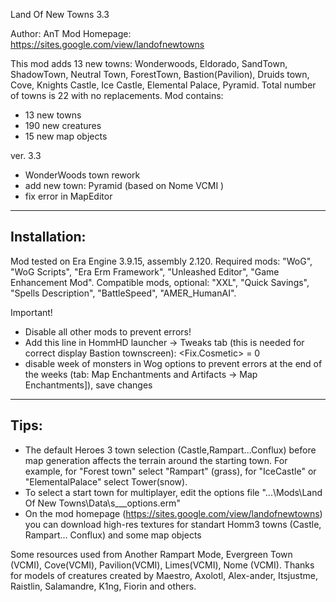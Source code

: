 Land Of New Towns  3.3

Author:   	AnT
Mod Homepage:	https://sites.google.com/view/landofnewtowns

This mod adds 13 new towns: Wonderwoods, Eldorado, SandTown, ShadowTown, Neutral Town, ForestTown, Bastion(Pavilion), Druids town, Cove, Knights Castle, Ice Castle, Elemental Palace, Pyramid.  Total number of towns is 22 with no replacements.
Mod contains:
+ 13 new towns
+ 190 new creatures
+ 15 new map objects

ver. 3.3
* WonderWoods town rework
* add new town: Pyramid (based on Nome VCMI )
* fix error in MapEditor


------------------------------------------------
Installation:
------------------------------------------------
Mod tested on Era Engine 3.9.15, assembly 2.120. 
Required mods: "WoG", "WoG Scripts", "Era Erm Framework", "Unleashed Editor", "Game Enhancement Mod".
Сompatible mods, optional: "XXL", "Quick Savings", "Spells Description", "BattleSpeed", "AMER_HumanAI".	

Important! 
* Disable all other mods to prevent errors! 
* Add this line in HommHD launcher -> Tweaks tab  (this is needed for correct display  Bastion townscreen):
  <Fix.Cosmetic> = 0 
* disable week of monsters in Wog options to prevent errors at the end of the weeks (tab: Map Enchantments and Artifacts -> Map Enchantments]), save changes



-------------------------------------------------
Tips:
-------------------------------------------------
* The default Heroes 3 town selection (Castle,Rampart...Conflux) before map generation affects the terrain around the starting town.   For example, for "Forest town" select "Rampart" (grass), for "IceCastle" or "ElementalPalace" select Tower(snow).
* To select a start town for multiplayer, edit the options file "...\Mods\Land Of New Towns\Data\s\___options.erm"
* On the mod homepage (https://sites.google.com/view/landofnewtowns)  you can download high-res textures for standart Homm3 towns (Castle, Rampart... Conflux) and some map objects




Some resources used from Another Rampart Mode, Evergreen Town (VCMI), Cove(VCMI), Pavilion(VCMI), Limes(VCMI), Nome (VCMI). Thanks for models of creatures created by Maestro, Axolotl, Alex-ander, Itsjustme, Raistlin, Salamandre, K1ng, Fiorin and others.


